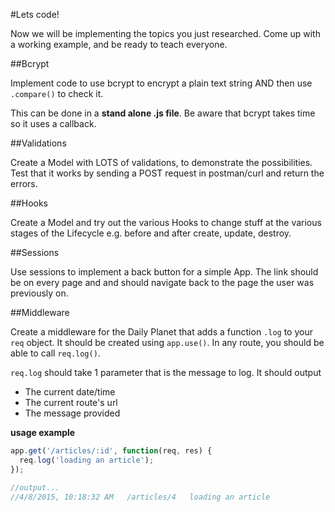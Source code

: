 #Lets code!

Now we will be implementing the topics you just researched. Come up with a working example, and be ready to teach everyone.

##Bcrypt

Implement code to use bcrypt to encrypt a plain text string AND then use `.compare()` to check it.

This can be done in a **stand alone .js file**. Be aware that bcrypt takes time so it uses a callback.

##Validations

Create a Model with LOTS of validations, to demonstrate the possibilities. Test that it works by sending a POST request in postman/curl and return the errors.

##Hooks

Create a Model and try out the various Hooks to change stuff at the various stages of the Lifecycle e.g. before and after create, update, destroy.

##Sessions

Use sessions to implement a back button for a simple App. The link should be on every page and and should navigate back to the page the user was previously on.

##Middleware

Create a middleware for the Daily Planet that adds a function `.log` to your `req` object. It should be created using `app.use()`. In any route, you should be able to call `req.log()`.

`req.log` should take 1 parameter that is the message to log. It should output

* The current date/time
* The current route's url
* The message provided

**usage example**

```js
app.get('/articles/:id', function(req, res) {
  req.log('loading an article');
});

//output...
//4/8/2015, 10:18:32 AM   /articles/4   loading an article
```
